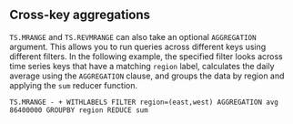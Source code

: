 ## Cross-key aggregations

`TS.MRANGE` and `TS.REVMRANGE` can also take an optional `AGGREGATION` argument. This allows you to run queries across different keys using different filters. In the following example, the specified filter looks across time series keys that have a matching `region` label, calculates the daily average using the `AGGREGATION` clause, and groups the data by region and applying the `sum` reducer function.

```
TS.MRANGE - + WITHLABELS FILTER region=(east,west) AGGREGATION avg 86400000 GROUPBY region REDUCE sum
```